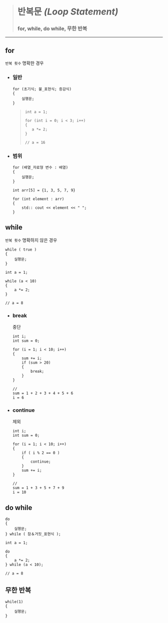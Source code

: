 ># 반복문 *(Loop Statement)*
>### for, while, do while, 무한 반복
---

## for
`반복 횟수` 명확한 경우

+ ### 일반
    ```angular2html
    for (초기식; 불_표현식; 증감식)
    {
        실행문;
    }
    ```
    >```
    >int a = 1;
    >    
    >for (int i = 0; i < 3; i++)
    >{
    >    a *= 2;
    >}
    >
    >// a = 16
    >```
  
+ ### 범위
  ```
  for (배열_자료형 변수 : 배열)
  {
      실행문;
  }
  ```
  ```
  int arr[5] = {1, 3, 5, 7, 9}
  
  for (int element : arr)
  {
      std:: cout << element << " ";
  }
  ```

## while
`반복 횟수` 명확하지 않은 경우
```angular2html
while ( true )
{
    실행문;
}
```
```
int a = 1;

while (a < 10)
{
    a *= 2;
}

// a = 8
```

+ ### break
  중단

  ```
  int i;
  int sum = 0;
  
  for (i = 1; i < 10; i++)
  {
      sum += i;
      if (sum > 20)
      {
          break;
      }
  }
  
  // 
  sum = 1 + 2 + 3 + 4 + 5 + 6
  i = 6
  ```

+ ### continue
  제외

  ```
  int i;
  int sum = 0;
  
  for (i = 1; i < 10; i++)
  {
      if ( i % 2 == 0 ) 
      {
          continue;
      }
      sum += i;
  }
  
  //
  sum = 1 + 3 + 5 + 7 + 9
  i = 10
  ```

## do while
```
do
{
    실행문;
} while ( 참＆거짓_표현식 );
```
```
int a = 1;

do
{
    a *= 2;
} while (a < 10);

// a = 8
```

## 무한 반복
```
while(1)
{
    실행문;
}
```